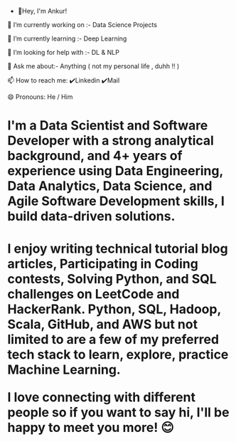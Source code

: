- 👋Hey, I'm Ankur!

🔭 I’m currently working on :- Data Science Projects

🌱 I’m currently learning :- Deep Learning

🤔 I’m looking for help with :- DL & NLP

💬 Ask me about:- Anything ( not my personal life , duhh !! )

📫 How to reach me: ✔️Linkedin ✔️Mail

😄 Pronouns: He / Him

<h1> I'm a Data Scientist and Software Developer with a strong analytical background, and 4+ years of experience using Data Engineering, Data Analytics, Data Science, and Agile Software Development skills, I build data-driven solutions. <h1>
I enjoy writing technical tutorial blog articles, Participating in Coding contests, Solving Python, and SQL challenges on LeetCode and HackerRank.
Python, SQL, Hadoop, Scala, GitHub, and AWS but not limited to are a few of my preferred tech stack to learn, explore, practice Machine Learning.



I love connecting with different people so if you want to say hi, I'll be happy to meet you more! 😊

<!---
ankuragarwaldatascience/ankuragarwaldatascience is a ✨ special ✨ repository because its `README.md` (this file) appears on your GitHub profile.
You can click the Preview link to take a look at your changes.
--->
